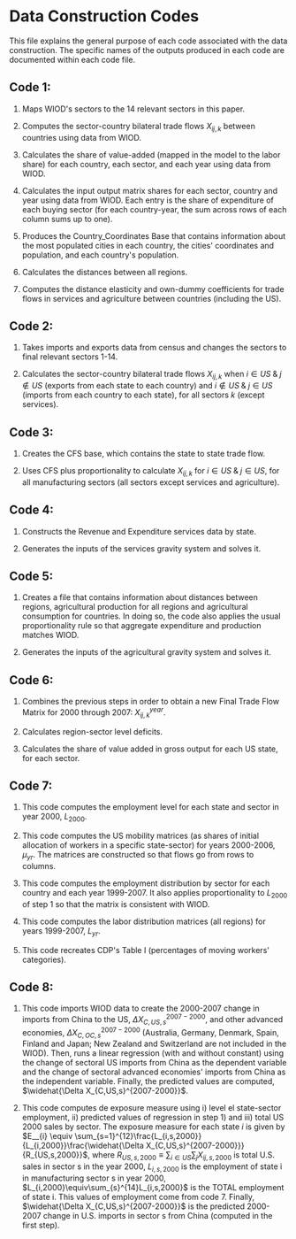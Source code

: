 # Data Construction Codes

This file explains the general purpose of each code associated with the data construction. The specific names of the outputs produced in each code are documented within each code file. 

## Code 1:

1) Maps WIOD's sectors to the 14 relevant sectors in this paper.

2) Computes the sector-country bilateral trade flows $X_{ij,k}$ between countries using data from WIOD.

3) Calculates the share of value-added (mapped in the model to the labor share) for each country, each sector, and each year using data from WIOD. 

4) Calculates the input output matrix shares for each sector, country and year using data from WIOD. Each entry is the share of expenditure of each buying sector (for each country-year, the sum across rows of each column sums up to one). 

5) Produces the Country_Coordinates Base that contains information about the most populated cities in each country, the cities' coordinates and population, and each country's population.

6) Calculates the distances between all regions. 

7) Computes the distance elasticity and own-dummy coefficients for trade flows in services and agriculture between countries (including the US).


## Code 2:

1) Takes imports and exports data from census and changes the sectors to final relevant sectors 1-14.

2) Calculates the sector-country bilateral trade flows $X_{ij,k}$ when $i\in US\;  \&\;  j \notin US$ (exports from each state to each country) and $i\notin US\;  \&\;  j \in US$ (imports from each country to each state), for all sectors $k$ (except services).

## Code 3:

1) Creates the CFS base, which contains the state to state trade flow.

2) Uses CFS plus proportionality to calculate $X_{ij,k}$ for $i\in US\;  \&\;   j \in US$, for all manufacturing sectors (all sectors except services and agriculture).

## Code 4:

1) Constructs the Revenue and Expenditure services data by state.

2) Generates the inputs of the services gravity system and solves it.

## Code 5:

1) Creates a file that contains information about distances between regions, agricultural production for all regions and agricultural consumption for countries. In doing so, the code also applies the usual proportionality rule so that aggregate expenditure and production matches WIOD. 

2) Generates the inputs of the agricultural gravity system and solves it.

## Code 6:

1) Combines the previous steps in order to obtain a new Final Trade Flow Matrix for 2000 through 2007: $X_{ij,k}^{year}$.

2) Calculates region-sector level deficits. 

3) Calculates the share of value added in gross output for each US state, for each sector.

## Code 7:

1) This code computes the employment level for each state and sector in year 2000, $L_{2000}$. 

2) This code computes the US mobility matrices (as shares of initial allocation of workers in a specific state-sector) for years 2000-2006, $\mu_{yr}$. The matrices are constructed so that flows go from rows to columns.  

3) This code computes the employment distribution by sector for each country and each year 1999-2007. It also applies proportionality to $L_{2000}$ of step 1 so that the matrix is consistent with WIOD. 

4) This code computes the labor distribution matrices (all regions) for years 1999-2007, $L_{yr}$.

5) This code recreates CDP's Table I (percentages of moving workers' categories).

## Code 8:

1) This code imports WIOD data to create the 2000-2007 change in imports from China to the US, $\Delta X_{C,US,s}^{2007-2000}$, and other advanced economies, $\Delta X_{C,OC,s}^{2007-2000}$ (Australia, Germany, Denmark, Spain, Finland and Japan; New Zealand and Switzerland are not included in the WIOD). Then, runs a linear regression (with and without constant) using the change of sectoral US imports from China as the dependent variable and the change of sectoral  advanced economies' imports from China as the independent variable. Finally, the predicted values are computed, $\widehat{\Delta X_{C,US,s}^{2007-2000}}$.

2) This code computes de exposure measure using i) level el state-sector employment, ii) predicted values of regression in step 1) and iii) total US 2000 sales by sector. The exposure measure for each state $i$ is given by $E__{i} \equiv \sum_{s=1}^{12}\frac{L_{i,s,2000}}{L_{i,2000}}\frac{\widehat{\Delta X_{C,US,s}^{2007-2000}}}{R_{US,s,2000}}$, where $R_{US,s,2000}\equiv\sum_{i\in US}\sum_{j}X_{ij,s,2000}$ is total U.S. sales in sector s in the year 2000, $L_{i,s,2000}$ is the employment of state i in manufacturing sector s in year 2000, $L_{i,2000}\equiv\sum_{s}^{14}L_{i,s,2000}$ is the TOTAL employment of state i. This values of employment come from code 7. Finally, $\widehat{\Delta X_{C,US,s}^{2007-2000}}$ is the predicted 2000-2007 change in U.S. imports in sector s from China (computed in the first step).

